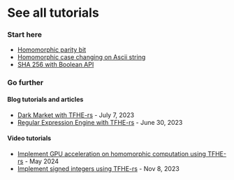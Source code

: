 # See all tutorials

### Start here

* [Homomorphic parity bit](parity\_bit.md)
* [Homomorphic case changing on Ascii string](ascii\_fhe\_string.md)
* [SHA 256 with Boolean API](sha256\_bool.md)

### Go further

#### Blog tutorials and articles

* [Dark Market with TFHE-rs](https://www.zama.ai/post/dark-market-tfhe-rs) - July 7, 2023
* [Regular Expression Engine with TFHE-rs](https://www.zama.ai/post/regex-engine-tfhe-rs) - June 30, 2023

#### Video tutorials
* [Implement GPU acceleration on homomorphic computation using TFHE-rs](https://www.zama.ai/post/video-tutorial-implement-gpu-acceleration-on-homomorphic-computation-using-tfhe-rs) - May 2024
* [Implement signed integers using TFHE-rs](https://www.youtube.com/watch?v=O0aGj\_xUo40) - Nov 8, 2023
